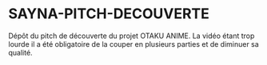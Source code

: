 # SAYNA-PITCH-DECOUVERTE
Dépôt du pitch de découverte du projet OTAKU ANIME. La vidéo étant trop lourde il a été obligatoire de la couper en plusieurs parties et de diminuer sa qualité.
